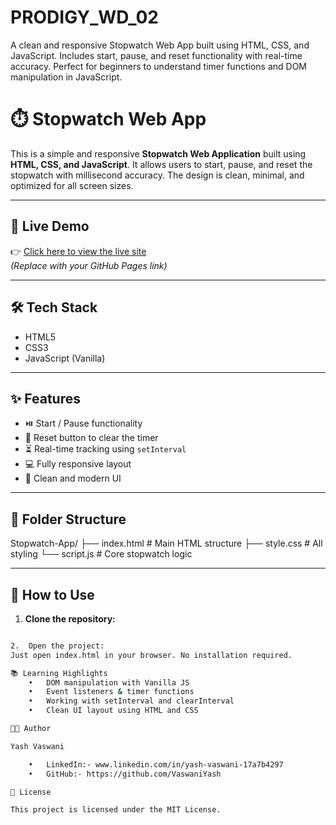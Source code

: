# PRODIGY_WD_02
A clean and responsive Stopwatch Web App built using HTML, CSS, and JavaScript. Includes start, pause, and reset functionality with real-time accuracy. Perfect for beginners to understand timer functions and DOM manipulation in JavaScript.

# ⏱️ Stopwatch Web App

This is a simple and responsive **Stopwatch Web Application** built using **HTML, CSS, and JavaScript**. It allows users to start, pause, and reset the stopwatch with millisecond accuracy. The design is clean, minimal, and optimized for all screen sizes.

---

## 📸 Live Demo
👉 [Click here to view the live site](https://your-username.github.io/stopwatch-app)  
*(Replace with your GitHub Pages link)*

---

## 🛠️ Tech Stack
- HTML5
- CSS3
- JavaScript (Vanilla)

---

## ✨ Features
- ⏯️ Start / Pause functionality
- 🔁 Reset button to clear the timer
- ⏳ Real-time tracking using `setInterval`
- 💻 Fully responsive layout
- 🎯 Clean and modern UI

---

## 📁 Folder Structure
Stopwatch-App/
├── index.html      # Main HTML structure
├── style.css       # All styling
└── script.js       # Core stopwatch logic

---

## 🚀 How to Use

1. **Clone the repository:**
```bash git clone https://github.com/VaswaniYash/PRODIGY_WD_02/

2.	Open the project:
Just open index.html in your browser. No installation required.

📚 Learning Highlights
	•	DOM manipulation with Vanilla JS
	•	Event listeners & timer functions
	•	Working with setInterval and clearInterval
	•	Clean UI layout using HTML and CSS

👨‍💻 Author

Yash Vaswani

	•	LinkedIn:- www.linkedin.com/in/yash-vaswani-17a7b4297
	•	GitHub:- https://github.com/VaswaniYash

📄 License

This project is licensed under the MIT License.
